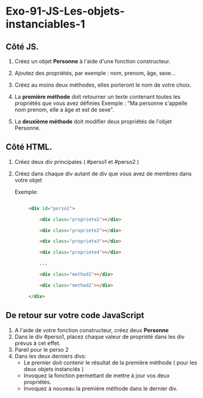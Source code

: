 # Exo-91-JS-Les-objets-instanciables-1

## Côté JS.

1. Créez un objet **Personne** à l'aide d'une fonction constructeur.

2. Ajoutez des propriétés, par exemple : nom, prenom, âge, sexe...

3. Créez au moins deux méthodes, elles porteront le nom de votre choix.

4. La **première méthode** doit retourner un texte contenant toutes les propriétés que vous avez définies
   Exemple : "Ma personne s'appelle nom prenom, elle a âge et est de sexe".
5. La **deuxième méthode** doit modifier deux propriétés de l'objet Personne.  

## Côté HTML.

1. Créez deux div principales ( #perso1 et #perso2 )

2. Créez dans chaque div autant de div que vous avez de membres dans votre objet

   Exemple: 

   ```html

        <div id="perso1">

            <div class="propriete1"></div>

            <div class="propriete2"></div>

            <div class="propriete3"></div>

            <div class="propriete4"></div>

            ...

            <div class="method1"></div>

            <div class="method2"></div>

        </div>

    ```
   
## De retour sur votre code JavaScript

1. A l'aide de votre fonction constructeur, créez deux **Personne**
2. Dans le div #perso1, placez chaque valeur de propriété dans les div prévus à cet effet.
3. Pareil pour le perso 2
4. Dans les deux derniers divs:
    - Le premier doit contenir le résultat de la première méthode ( pour les deux objets instanciés )
    - Invoquez la fonction permettant de mettre à jour vos deux propriétés.
    - Invoquez à nouveau la première méthode dans le dernier div.